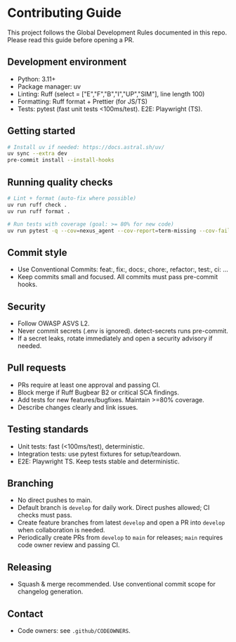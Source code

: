 # Contributing Guide

This project follows the Global Development Rules documented in this repo. Please read this guide before opening a PR.

## Development environment

- Python: 3.11+
- Package manager: uv
- Linting: Ruff (select = ["E","F","B","I","UP","SIM"], line length 100)
- Formatting: Ruff format + Prettier (for JS/TS)
- Tests: pytest (fast unit tests <100ms/test). E2E: Playwright (TS).

## Getting started

```bash
# Install uv if needed: https://docs.astral.sh/uv/
uv sync --extra dev
pre-commit install --install-hooks
```

## Running quality checks

```bash
# Lint + format (auto-fix where possible)
uv run ruff check .
uv run ruff format .

# Run tests with coverage (goal: >= 80% for new code)
uv run pytest -q --cov=nexus_agent --cov-report=term-missing --cov-fail-under=80
```

## Commit style

- Use Conventional Commits: feat:, fix:, docs:, chore:, refactor:, test:, ci: …
- Keep commits small and focused. All commits must pass pre-commit hooks.

## Security

- Follow OWASP ASVS L2.
- Never commit secrets (.env is ignored). detect-secrets runs pre-commit.
- If a secret leaks, rotate immediately and open a security advisory if needed.

## Pull requests

- PRs require at least one approval and passing CI.
- Block merge if Ruff Bugbear B2 or critical SCA findings.
- Add tests for new features/bugfixes. Maintain >=80% coverage.
- Describe changes clearly and link issues.

## Testing standards

- Unit tests: fast (<100ms/test), deterministic.
- Integration tests: use pytest fixtures for setup/teardown.
- E2E: Playwright TS. Keep tests stable and deterministic.

## Branching

- No direct pushes to main.
- Default branch is `develop` for daily work. Direct pushes allowed; CI checks must pass.
- Create feature branches from latest `develop` and open a PR into `develop` when collaboration is needed.
- Periodically create PRs from `develop` to `main` for releases; `main` requires code owner review and passing CI.

## Releasing

- Squash & merge recommended. Use conventional commit scope for changelog generation.

## Contact

- Code owners: see `.github/CODEOWNERS`.
